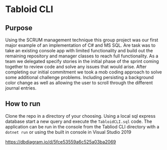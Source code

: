 # Tabloid CLI

## Purpose

Using the SCRUM management technique this group project was our first major example of an implementation of C# and MS SQL. Are task was to take an existing console app with limited functionality and build out the remaining repository and manager classes to reach full functionality. As a team we delegated specify stories in the initial phase of the sprint coming together to review code and solve any issues that would arise. After completing our initial commitment we took a mob coding approach to solve some additional challenge problems. Including persisting a background color change as well as allowing the user to scroll through the different journal entries.


## How to run

Clone the repo in a directory of your choosing. Using a local sql express database start a new query and execute the ``TabloidCLI.sql`` code. The application can be run in the console from the Tabliod CLI directory with a ``dotnet run`` or using the built in console in Visual Studio 2019

https://dbdiagram.io/d/5fce53559a6c525a03ba2069

